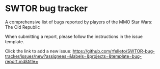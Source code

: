 # SWTOR bug tracker
A comprehensive list of bugs reported by players of the MMO Star Wars: The Old Republic

When submitting a report, please follow the instructions in the issue template.

Click the link to add a new issue: https://github.com/rfelleto/SWTOR-bug-tracker/issues/new?assignees=&labels=&projects=&template=bug-report.md&title=
